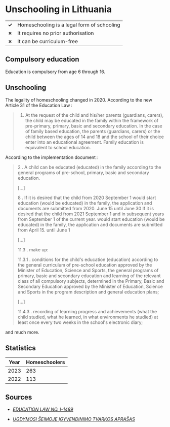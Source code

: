 # Unschooling in Lithuania

|       |                                            |
| ----- | ------------------------------------------ |
| **✓** | Homeschooling is a legal form of schooling |
| **✗** | It requires no prior authorisation         |
| **✗** | It can be curriculum-free                  |

## Compulsory education

Education is compulsory from age 6 through 16.

## Unschooling

The legality of homeschooling changed in 2020. According to the new Article 31 of the Education Law :

> 1. At the request of the child and his/her parents (guardians, carers), the child may be educated in the family within the framework of pre-primary,
>    primary, basic and secondary education. In the case of family based education, the parents (guardians, carers)
>    or the child between the ages of 14 and 18 and the school of their choice enter into an educational agreement.
>    Family education is equivalent to school education.

According to the implementation document :

> 2 . A child can be educated (educated) in the family according to the general programs of pre-school, primary, basic and secondary education.
>
> […]
>
> 8 . If it is desired that the child from 2020 September 1 would start education (would be educated) in the family,
> the application and documents are submitted from 2020. June 15 until June 30 If it is desired that the child from 2021 September 1 and in subsequent years from September 1 of the current year. would start education (would be educated) in the family,
> the application and documents are submitted from April 15. until June 1
>
> […]
>
> 11.3 . make up:
>
> 11.3.1 . conditions for the child's education (education) according to the general curriculum of pre-school education approved by
> the Minister of Education, Science and Sports, the general programs of primary, basic and secondary education and learning of the relevant class
> of all compulsory subjects, determined in the Primary, Basic and Secondary Education approved by the Minister of Education,
> Science and Sports in the program description and general education plans;
>
> […]
>
> 11.4.3 . recording of learning progress and achievements (what the child studied, what he learned, in what environments he studied)
> at least once every two weeks in the school's electronic diary;

and much more.

## Statistics

| Year | Homeschoolers |
| ---- | ------------- |
| 2023 | 263           |
| 2022 | 113           |

## Sources

- [_EDUCATION LAW NO. I-1489_](https://hslda.org/docs/librariesprovider2/public/the-republic-of-lithuania-home-education-law-2019.pdf?sfvrsn=10fdfbd1_1)

- [_UGDYMOSI ŠEIMOJE ĮGYVENDINIMO TVARKOS APRAŠAS_](https://e-seimas.lrs.lt/portal/legalAct/lt/TAD/cbbe42649b6411eaa51db668f0092944)
